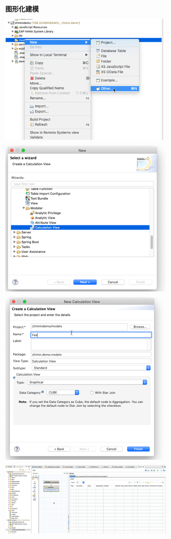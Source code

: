 ## 图形化建模

![modeling-menu-1](./images/modeling-menu-1.png)

![modeling-dialog-2](./images/modeling-dialog-2.png)

![modeling-dialog-3](./images/modeling-dialog-3.png)

![modeling-window-4](./images/modeling-window-4.png)
